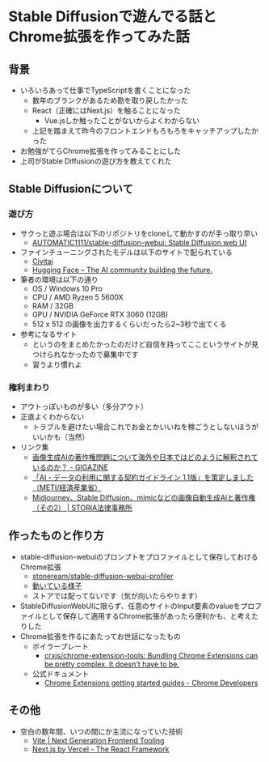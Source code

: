 # Stable Diffusionで遊んでる話とChrome拡張を作ってみた話

## 背景

- いろいろあって仕事でTypeScriptを書くことになった
  - 数年のブランクがあるため勘を取り戻したかった
  - React（正確にはNext.js）を触ることになった
    - Vue.jsしか触ったことがないからよくわからない
  - 上記を踏まえて昨今のフロントエンドもろもろをキャッチアップしたかった
- お勉強がてらChrome拡張を作ってみることにした
- 上司がStable Diffusionの遊び方を教えてくれた

## Stable Diffusionについて

### 遊び方

- サクっと遊ぶ場合は以下のリポジトリをcloneして動かすのが手っ取り早い
  - [AUTOMATIC1111/stable-diffusion-webui: Stable Diffusion web UI](https://github.com/AUTOMATIC1111/stable-diffusion-webui)
- ファインチューニングされたモデルは以下のサイトで配られている
  - [Civitai](https://civitai.com/)
  - [Hugging Face – The AI community building the future.](https://huggingface.co/)
- 筆者の環境は以下の通り
  - OS  / Windows 10 Pro
  - CPU / AMD Ryzen 5 5600X
  - RAM / 32GB
  - GPU / NVIDIA GeForce RTX 3060 (12GB)
  - 512 x 512 の画像を出力するくらいだったら2~3秒で出てくる
- 参考になるサイト
  - というのをまとめたかったのだけど自信を持ってここというサイトが見つけられなかったので募集中です
  - 習うより慣れよ

### 権利まわり

- アウトっぽいものが多い（多分アウト）
- 正直よくわからない
  - トラブルを避けたい場合これでお金とかいいねを稼ごうとしないほうがいいかも（当然）
- リンク集
  - [画像生成AIの著作権問題について海外や日本ではどのように解釈されているのか？ - GIGAZINE](https://gigazine.net/news/20221121-generative-ai-copyright/)
  - [「AI・データの利用に関する契約ガイドライン 1.1版」を策定しました （METI/経済産業省）](https://www.meti.go.jp/press/2019/12/20191209001/20191209001.html)
  - [Midjourney、Stable Diffusion、mimicなどの画像自動生成AIと著作権（その2） | STORIA法律事務所](https://storialaw.jp/blog/8883)

## 作ったものと作り方

- stable-diffusion-webuiのプロンプトをプロファイルとして保存しておけるChrome拡張
  - [stoneream/stable-diffusion-webui-profiler](https://github.com/stoneream/stable-diffusion-webui-profiler)
  - [動いている様子](https://twitter.com/stoneream/status/1624488368674578432)
  - ストアでは配ってないです（気が向いたらやります）
- StableDiffusionWebUIに限らず、任意のサイトのInput要素のvalueをプロファイルとして保存して適用するChrome拡張があったら便利かも、と考えたりした
- Chrome拡張を作るにあたってお世話になったもの
  - ボイラープレート
    - [crxjs/chrome-extension-tools: Bundling Chrome Extensions can be pretty complex. It doesn't have to be.](https://github.com/crxjs/chrome-extension-tools)
  - 公式ドキュメント
    - [Chrome Extensions getting started guides - Chrome Developers](https://developer.chrome.com/docs/extensions/mv3/getstarted/)

## その他

- 空白の数年間、いつの間にか主流になっていた技術
  - [Vite | Next Generation Frontend Tooling](https://vitejs.dev/)
  - [Next.js by Vercel - The React Framework](https://nextjs.org/)
